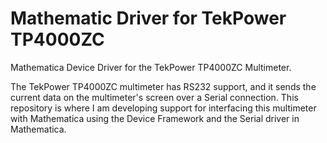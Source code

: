 # Mathematic Driver for TekPower TP4000ZC
Mathematica Device Driver for the TekPower TP4000ZC Multimeter.

The TekPower TP4000ZC multimeter has RS232 support, and it sends the current data on the multimeter's screen over a Serial connection. This repository is where I am developing support for interfacing this multimeter with Mathematica using the Device Framework and the Serial driver in Mathematica.
